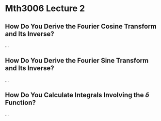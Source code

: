 # Mth3006 Lecture 2

## How Do You Derive the Fourier Cosine Transform and Its Inverse?

…

## How Do You Derive the Fourier Sine Transform and Its Inverse?

…

## How Do You Calculate Integrals Involving the $\delta$ Function?

…

